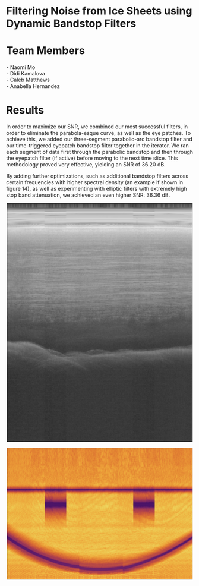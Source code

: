 # Filtering Noise from Ice Sheets using Dynamic Bandstop Filters

<h1> Team Members </h1>
- Naomi Mo <br>
- Didi Kamalova <br>
- Caleb Matthews <br>
- Anabella Hernandez <br>

<h1> Results </h1>
In order to maximize our SNR, we combined our most successful filters, in order to eliminate the parabola-esque curve, as well as the eye patches. To achieve this, we added our three-segment parabolic-arc bandstop filter and our time-triggered eyepatch bandstop filter together in the iterator. We ran each segment of data first through the parabolic bandstop and then through the eyepatch filter (if active) before moving to the next time slice. This methodology proved very effective, yielding an SNR of 36.20 dB. <br>

By adding further optimizations, such as additional bandstop filters across certain frequencies with higher spectral density (an example if shown in figure 14), as well as experimenting with elliptic filters with extremely high stop band attenuation, we achieved an even higher SNR: 36.36 dB.

<p align="center">
  <img src="media/final_radargram.png" title="Final Radargram" width = "500">
</p>
<p align="center">
  <img src="media/final_spectrogram.png" title="Final Spectrogram" width = "500">
</p>

